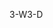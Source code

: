 <span data-ttu-id="5a105-101">3-W</span><span class="sxs-lookup"><span data-stu-id="5a105-101">3-D</span></span>
